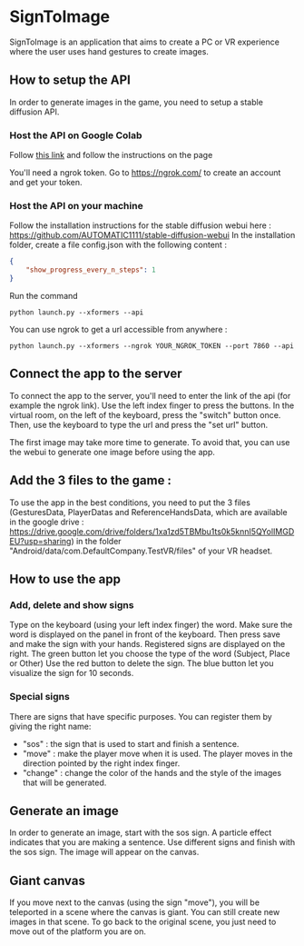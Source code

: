 # SignToImage

SignToImage is an application that aims to create a PC or VR experience where the user uses hand gestures to create images.

## How to setup the API

In order to generate images in the game, you need to setup a stable diffusion API.

### Host the API on Google Colab
Follow [this link](https://colab.research.google.com/drive/13w8GaqtwClHNFyxI2rxrywUY7cfcCBzj?usp=sharing) and follow the instructions on the page

You'll need a ngrok token. Go to https://ngrok.com/ to create an account and get your token.


### Host the API on your machine
Follow the installation instructions for the stable diffusion webui here :
https://github.com/AUTOMATIC1111/stable-diffusion-webui
In the installation folder, create a file config.json with the following content : 
```json
{
    "show_progress_every_n_steps": 1
}
```
Run the command
```
python launch.py --xformers --api
```
You can use ngrok to get a url accessible from anywhere : 
```
python launch.py --xformers --ngrok YOUR_NGROK_TOKEN --port 7860 --api
```

## Connect the app to the server

To connect the app to the server, you'll need to enter the link of the api (for example the ngrok link).
Use the left index finger to press the buttons. 
In the virtual room, on the left of the keyboard, press the "switch" button once. Then, use the keyboard to type the url and press the "set url" button.

The first image may take more time to generate. To avoid that, you can use the webui to generate one image before using the app.

## Add the 3 files to the game :

To use the app in the best conditions, you need to put the 3 files (GesturesData, PlayerDatas and ReferenceHandsData, which are available in the google drive : https://drive.google.com/drive/folders/1xa1zd5TBMbu1ts0k5knnI5QYolIMGDEU?usp=sharing) in the folder "Android/data/com.DefaultCompany.TestVR/files" of your VR headset.

## How to use the app

### Add, delete and show signs
Type on the keyboard (using your left index finger) the word. Make sure the word is displayed on the panel in front of the keyboard. Then press save and make the sign with your hands.
Registered signs are displayed on the right. The green button let you choose the type of the word (Subject, Place or Other)
Use the red button to delete the sign.
The blue button let you visualize the sign for 10 seconds.

### Special signs
There are signs that have specific purposes. You can register them by giving the right name:
- "sos" : the sign that is used to start and finish a sentence.
- "move" : make the player move when it is used. The player moves in the direction pointed by the right index finger.
- "change" : change the color of the hands and the style of the images that will be generated.

## Generate an image
In order to generate an image, start with the sos sign. A particle effect indicates that you are making a sentence. Use different signs and finish with the sos sign. The image will appear on the canvas.

## Giant canvas
If you move next to the canvas (using the sign "move"), you will be teleported in a scene where the canvas is giant. You can still create new images in that scene.
To go back to the original scene, you just need to move out of the platform you are on.
